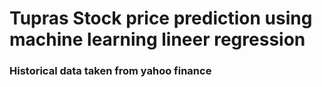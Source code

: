 # Tupras Stock price prediction using machine learning lineer regression
### Historical data taken from yahoo finance
